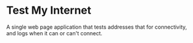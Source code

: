# Test My Internet

A single web page application that tests addresses that for connectivity,
and logs when it can or can't connect.
